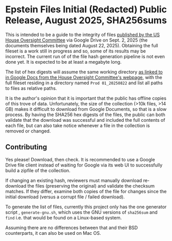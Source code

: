 # Epstein Files Initial (Redacted) Public Release, August 2025, SHA256sums

This is intended to be a guide to the integrity of files [published by the US House Oversight Committee](https://oversight.house.gov/release/oversight-committee-releases-epstein-records-provided-by-the-department-of-justice/) via Google Drive on Sept. 2, 2025 (the documents themselves being dated August 22, 2025). Obtaining the full fileset is a work still in progress and so, some of its results may be incorrect. The current run of of the file hash generation pipeline is not even done yet. It is expected to be at least a megabyte long.

The list of hex digests will assume the same working directory [as linked to in Google Docs from the House Oversight Committee's webpage](https://drive.google.com/drive/folders/1TrGxDGQLDLZu1vvvZDBAh-e7wN3y6Hoz), with the full fileset residing in a directory named `Prod 01_20250822` and list all paths to files as relative paths.

It is the author's opinion that it is important that the public has offline copies of this trove of data. Unfortunately, the size of the collection (>10k files, >14 GB) makes it difficult to download from Google Documents, so that is a slow process. By having the SHA256 hex digests of the files, the public can both validate that the download was successful and included the full contents of each file, but can also take notice whenever a file in the collection is removed or changed.

## Contributing

Yes please! Download, then check. It is recommended to use a Google Drive file client instead of waiting for Google via its web UI to successfully build a zipfile of the collection. 

If changing an existing hash, reviewers must manually download re-download the files (preserving the original) and validate the checksum matches. If they differ, examine both copies of the file for changes since the initial download (versus a corrupt file / failed download).

To generate the list of files, currently this project only has the one generator script , `generate-gnu.sh`, which uses the GNU versions of `sha256sum` and `find` i.e. that would be found on a Linux-based system.

Assuming there are no differences between that and their BSD counterparts, it can also be used on Mac OS.
